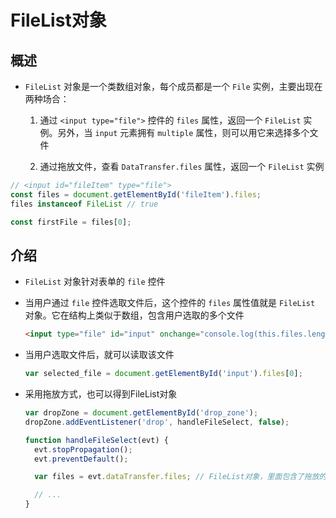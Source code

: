 # FileList对象

## 概述

- `FileList` 对象是一个类数组对象，每个成员都是一个 `File` 实例，主要出现在两种场合：

    1. 通过 `<input type="file">` 控件的 `files` 属性，返回一个 `FileList` 实例。另外，当 `input` 元素拥有 `multiple` 属性，则可以用它来选择多个文件

    2. 通过拖放文件，查看 `DataTransfer.files` 属性，返回一个 `FileList` 实例

```js
// <input id="fileItem" type="file">
const files = document.getElementById('fileItem').files;
files instanceof FileList // true

const firstFile = files[0];

```

## 介绍

- `FileList` 对象针对表单的 `file` 控件

- 当用户通过 `file` 控件选取文件后，这个控件的 `files` 属性值就是 `FileList` 对象。它在结构上类似于数组，包含用户选取的多个文件

    ```html
    <input type="file" id="input" onchange="console.log(this.files.length)" multiple />
    ```

- 当用户选取文件后，就可以读取该文件

    ```js
    var selected_file = document.getElementById('input').files[0];
    ```

- 采用拖放方式，也可以得到FileList对象

    ```js
    var dropZone = document.getElementById('drop_zone');
    dropZone.addEventListener('drop', handleFileSelect, false);

    function handleFileSelect(evt) {
      evt.stopPropagation();
      evt.preventDefault();

      var files = evt.dataTransfer.files; // FileList对象，里面包含了拖放的文件

      // ...
    }
    ```
